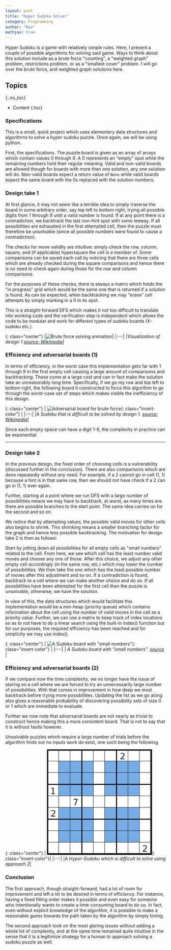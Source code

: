 ```yaml
---
layout: post
title: "Hyper Sudoku Solver"
category: Programming
author: "Reo"
mathjax: true
---
```


Hyper Sudoku is a game with relatively simple rules. Here, I present a couple of possible algorithms for
solving said game. Ways to think about this solution include as a brute force "counting",
a "weighted graph" problem, restrictions problem, or as a "smallest cover" problem. I will go over
the brute force, and weighted graph solutions here.

## Topics
{:.no_toc}

* Content
{:toc}

### Specifications

This is a small, quick project which uses elementary data structures and algorithms to solve a
hyper sudoku puzzle. Once again, we will be using python.

First, the specifications. The puzzle board is given as an array of arrays which contain values
0 through 9. A 0 represents an "empty" spot while the remaining numbers hold their regular
meaning. Valid and non-valid boards are allowed though for boards with more than one solution,
any one solution will do. Non-valid boards expect a return value of `None` while valid boards
expect the same board with the 0s replaced with the solution numbers.

### Design take 1

At first glance, it may not seem like a terrible idea to simply traverse the board in some
arbitrary order, say top left to bottom right, trying all possible digits from 1 through 9 until a
valid number is found. If at any point there is a contradiction, we backtrack the last non-hint
spot with some leeway. If all possibilities are exhausted in the first attempted cell, then the
puzzle must therefore be unsolvable (since all possible numbers were found to cause a
contradiction).

The checks for move validity are intuitive: simply check the row, column, square, and (if
applicable) hypersquare the cell is a member of. Some comparisons can be saved each call by
noticing that there are three cells which are already checked during the square comparisons and
hence there is no need to check again during those for the row and column comparisons.

For the purposes of these checks, there is always a matrix which holds the "in progress" grid which
would be the same one that is returned if a solution is found. As can be expected, when backtracking
we may "erase" cell attempts by simply marking in a 0 in its spot.

This is a straight-forward DFS which makes it not too difficult to translate into working code
and the verification step is independent which allows the code to be modular and work for different
types of sudoku boards (X-sudoku etc.).

{: class="center"}
|![Brute force solving animation](https://upload.wikimedia.org/wikipedia/commons/8/8c/Sudoku_solved_by_bactracking.gif)|
|:--:|
|*Visualization of design 1 [source: Wikimedia](https://commons.wikimedia.org/wiki/File:Sudoku_solved_by_bactracking.gif)*|

### Efficiency and adversarial boards (1)

In terms of efficiency, in the worst case this implementation gets far with 1 through 9 in the
first empty cell causing a large amount of comparisons and backtracking. These come at a large cost
and can in fact make the solution take an unreasonably long time. Specifically, if we go my row and
top left to bottom right, the following board it constructed to force this algorithm to go through
the worst-case set of steps which makes visible the inefficiency of this design.

{: class="center"}
| ![Adversarial board for brute force](https://upload.wikimedia.org/wikipedia/commons/thumb/e/ed/Sudoku_puzzle_hard_for_brute_force.svg/361px-Sudoku_puzzle_hard_for_brute_force.svg.png){: class="invert-color"} |
|:--:|
|*A Sudoku that is difficult to be solved by design 1. [source: Wikimedia](https://commons.wikimedia.org/wiki/File:Sudoku_puzzle_hard_for_brute_force.svg)*|

Since each empty space can have a digit 1-9, the complexity in practice can be exponential.

* * *

### Design take 2

In the previous design, the fixed order of choosing cells is a vulnerability (discussed further in
the conclusion). There are also comparisons which are done repeatedly without any need. For
example, if a 2 cannot go in cell (1, 1) because a hint is in that same row, then we should not
have check if a 2 can go in (1, 1) ever again.

Further, starting at a point where we run DFS with a large number of possibilities means we may
have to backtrack, at worst, as many times are there are possible branches to the start point. The
same idea carries on for the second and so on.

We notice that by attempting values, the possible valid moves for other cells also begins to
shrink. This shrinking means a smaller branching factor for the graph and hence less possible
backtracking. The motivation for design take 2 is then as follows:

Start by jotting down all possibilities for all empty cells as "small numbers" related to the cell.
From here, we see which cell has the least number valid moves and choose any one of those. After
this choice, we adjust any other empty cell accordingly (in the same row, etc.) which may lower the
number of possibilities. We then take the one which has the least possible number of moves after
this adjustment and so on.
If a contradiction is found, backtrack to a cell where we can make another choice and do so. If all
possibilities have been attempted for the first cell then the puzzle is unsolvable, otherwise, we
have the solution.

In view of this, the data structures which would facilitate this implementation would be a min-heap (priority queue)
which contains information about the cell using the number of valid moves in the cell as a priority
value. Further, we can use a matrix to keep track of index locations so as to not have to do
a linear search using the built-in index() function but for our purposes, the required efficiency
has been reached and for simplicity we may use index().

{: class="center"}
| ![A Sudoku board with "small numbers"](https://www.learn-sudoku.com/images/pencil_marks_sample.gif){: class="invert-color"} |
|:--:|
| *A Sudoku board with "small numbers". [source](https://www.learn-sudoku.com/pencil-marks.html)* |

### Efficiency and adversarial boards (2)

If we compare now the time complexity, we no longer have the issue of staring on a cell where we are
forced to try an unnecessarily large number of possibilities. With that comes in improvement in how
deep we must backtrack before trying more possibilities. Updating the list as we go along also gives
a reasonable probability of discovering possibility sets of size 0 or 1 which are immediate to
evaluate.

Further we now note that adversarial boards are not nearly as trivial to construct hence making
this a more consistent board. That is not to say that it is without faults however.

Unsolvable puzzles which require a large number of trials before the algorithm finds out no inputs
work do exist, one such being the following.

{: class="center"}
| ![unsolvable hard board for design 2](/assets/images/hyper-sudoku.png){: class="invert-color"}|
|:--:|
|*A Hyper-Sudoku which is difficult to solve using approach 2*|

### Conclusion

The first approach, though straight-forward, had  a lot of room for improvement and left a lot to be
desired in terms of efficiency. For instance,
having a fixed filling order makes it possible and even easy for someone who
intentionally wants to create a time-consuming board to do so. In fact, even without explicit
knowledge of the algorithm, it is possible to make a reasonable guess towards the path
taken by the algorithm by simply timing.

The second approach took on the most glaring issues without adding a whole lot of complexity, and
at the same time remained quite intuitive in the sense that it is a legitimize strategy for a
human to approach solving a sudoku puzzle as well.

